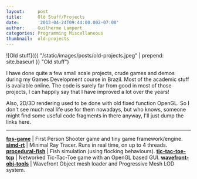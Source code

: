 ```yaml
---
layout:     post
title:      Old Stuff/Projects
date:       '2013-04-24T09:44:00.002-07:00'
author:     Guilherme Lampert
categories: Programming Miscellaneous
thumbnail:  old-projects
---
```


![Old stuff]({{ "/static/images/posts/old-projects.jpeg" | prepend: site.baseurl }} "Old stuff")

I have done quite a few small scale projects, crude games and demos during my Games Development course in Brazil.
Most of the academic stuff is available online. The code is surely far from good in most of those projects,
I can happily say that I have improved a lot over the years!

Also, 2D/3D rendering used to be done with old fixed function OpenGL. So I don't see much real life use for them nowadays,
but who knows, someone might find some useful code fragments in there anyway, I'll just dump the links here.

----

[**fps-game**](https://bitbucket.org/glampert/fps-game)                       | First Person Shooter game and tiny game framework/engine.
[**simd-rt**](https://bitbucket.org/glampert/simd-rt)                         | Minimal Ray Tracer. Runs in real time, on up to 4 threads.
[**procedural-fish**](https://bitbucket.org/glampert/procedural-fish)         | Fish simulation (using flocking behaviours).
[**tic-tac-toe-tcp**](https://bitbucket.org/glampert/tic-tac-toe-tcp)         | Networked Tic-Tac-Toe game with an OpenGL based GUI.
[**wavefront-obj-tools**](https://bitbucket.org/glampert/wavefront-obj-tools) | Wavefront Object mesh loader and Progressive Mesh LOD system.

